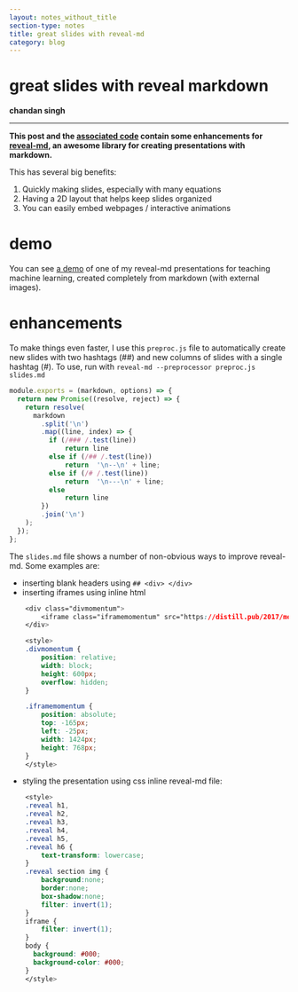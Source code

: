 ```yaml
---
layout: notes_without_title
section-type: notes
title: great slides with reveal-md
category: blog
---
```


# great slides with reveal markdown 
**chandan singh** 

---

**This post and the [associated code](https://github.com/csinva/csinva.github.io/tree/master/_blog/reveal_md_enhanced) contain some enhancements for [reveal-md](https://github.com/webpro/reveal-md), an awesome library for creating presentations with markdown.**

This has several big benefits:

1. Quickly making slides, especially with many equations
2. Having a 2D layout that helps keep slides organized
3. You can easily embed webpages / interactive animations

# demo

You can see [a demo](https://csinva.github.io/pres/189/#/) of one of my reveal-md presentations for teaching machine learning, created completely from markdown (with external images). 


# enhancements

To make things even faster, I use this `preproc.js` file to automatically  create new slides with two hashtags (\##) and new columns of slides with a single hashtag (\#). To use, run with `reveal-md --preprocessor preproc.js slides.md`

```javascript
module.exports = (markdown, options) => {
  return new Promise((resolve, reject) => {
    return resolve(
      markdown
        .split('\n')
        .map((line, index) => {
          if (/### /.test(line))
              return line
          else if (/## /.test(line)) 
              return  '\n--\n' + line;
          else if (/# /.test(line)) 
              return  '\n---\n' + line;
          else
              return line
        })
        .join('\n')
    );
  });
};
```

The `slides.md` file shows a number of non-obvious ways to improve reveal-md. Some examples are:

- inserting blank headers using `## <div> </div>`
- inserting iframes using inline html 
```css
    <div class="divmomentum">
        <iframe class="iframemomentum" src="https://distill.pub/2017/momentum/" scrolling="no" frameborder="no"></iframe>
    </div>

    <style>
    .divmomentum {
        position: relative;
        width: block;
        height: 600px;
        overflow: hidden;
    }

    .iframemomentum {
        position: absolute;            
        top: -165px;
        left: -25px;
        width: 1424px;
        height: 768px;
    }
    </style>
```

- styling the presentation using css inline reveal-md file:

```css
    <style>
    .reveal h1,
    .reveal h2,
    .reveal h3,
    .reveal h4,
    .reveal h5,
    .reveal h6 {
        text-transform: lowercase;
    }
    .reveal section img { 
        background:none; 
        border:none; 
        box-shadow:none; 
        filter: invert(1); 
    }
    iframe {
        filter: invert(1);
    }
    body {
      background: #000;
      background-color: #000; 
    }
    </style>
```